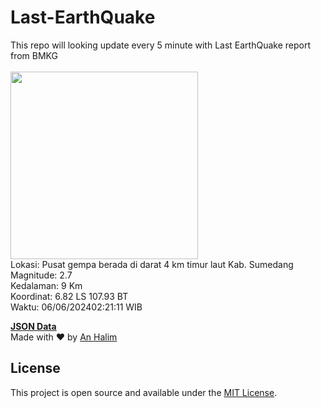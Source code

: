 # Last-EarthQuake
This repo will looking update every 5 minute with Last EarthQuake report from BMKG
<br>
<br>
<img src="https://static.bmkg.go.id/20240606022111.mmi.jpg" width="300"/>
<br>
Lokasi: Pusat gempa berada di darat 4 km timur laut Kab. Sumedang <br>
Magnitude: 2.7 <br>
Kedalaman: 9 Km <br>
Koordinat: 6.82 LS 107.93 BT <br>
Waktu: 06/06/202402:21:11 WIB <br>

<a href="./data/data.json">**JSON Data**</a>
<br>
Made with ❤️ by <a href="https://github.com/an-halim">An Halim</a>
## License

This project is open source and available under the [MIT License](LICENSE).
